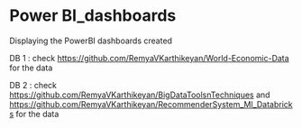 # Power BI_dashboards
Displaying the PowerBI dashboards created

DB 1 : check https://github.com/RemyaVKarthikeyan/World-Economic-Data for the data


DB 2 : check https://github.com/RemyaVKarthikeyan/BigDataToolsnTechniques and https://github.com/RemyaVKarthikeyan/RecommenderSystem_Ml_Databricks for the data
